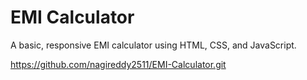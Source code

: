 # EMI Calculator

A basic, responsive EMI calculator using HTML, CSS, and JavaScript.


https://github.com/nagireddy2511/EMI-Calculator.git
